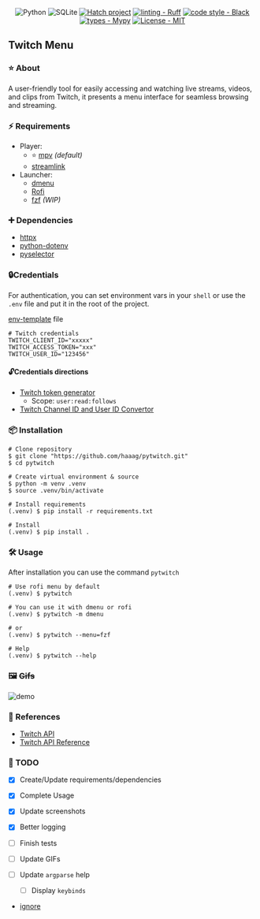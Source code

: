 <div align="center">

![Python](https://img.shields.io/badge/python-3670A0?style=Flat&logo=python&logoColor=ffdd54)
![SQLite](https://img.shields.io/badge/sqlite-%2307405e.svg?style=Flat&logo=sqlite&logoColor=white)
[![Hatch project](https://img.shields.io/badge/%F0%9F%A5%9A-Hatch-4051b5.svg)](https://github.com/pypa/hatch)
[![linting - Ruff](https://img.shields.io/endpoint?url=https://raw.githubusercontent.com/charliermarsh/ruff/main/assets/badge/v0.json)](https://github.com/charliermarsh/ruff)
[![code style - Black](https://img.shields.io/badge/code%20style-black-000000.svg)](https://github.com/psf/black)
[![types - Mypy](https://img.shields.io/badge/types-Mypy-blue.svg)](https://github.com/python/mypy)
[![License - MIT](https://img.shields.io/badge/license-MIT-9400d3.svg)](https://spdx.org/licenses/)

</div>

## Twitch Menu

### ⭐ About

A user-friendly tool for easily accessing and watching live streams, videos, and
clips from Twitch, it presents a menu interface for seamless browsing and
streaming.

### ⚡️ Requirements

- Player:
  - ⭐ [mpv](https://mpv.io/) _(default)_
  - [streamlink](https://streamlink.github.io/)
- Launcher:
  - [dmenu](https://tools.suckless.org/dmenu/)
  - [Rofi](https://github.com/davatorium/rofi)
  - [fzf](https://github.com/junegunn/fzf) _(WIP)_

### ➕ Dependencies

- [httpx](https://www.python-httpx.org/)
- [python-dotenv](https://pypi.org/project/python-dotenv/)
- [pyselector](https://pypi.org/project/pyselector/)

### 🔒Credentials

For authentication, you can set environment vars in your `shell` or use the
`.env` file and put it in the root of the project.

[env-template](https://github.com/haaag/pytwitch/blob/main/env-template) file

```{bash}
# Twitch credentials
TWITCH_CLIENT_ID="xxxxx"
TWITCH_ACCESS_TOKEN="xxx"
TWITCH_USER_ID="123456"
```

#### 🔓Credentials directions

- [Twitch token generator](https://twitchtokengenerator.com/)
  - Scope: `user:read:follows`
- [Twitch Channel ID and User ID Convertor](https://www.streamweasels.com/tools/convert-twitch-username-to-user-id/)

### 📦 Installation

```{bash}
# Clone repository
$ git clone "https://github.com/haaag/pytwitch.git"
$ cd pytwitch

# Create virtual environment & source
$ python -m venv .venv
$ source .venv/bin/activate

# Install requirements
(.venv) $ pip install -r requirements.txt

# Install
(.venv) $ pip install .
```

### 🛠️ Usage

After installation you can use the command `pytwitch`

```{bash}
# Use rofi menu by default
(.venv) $ pytwitch

# You can use it with dmenu or rofi
(.venv) $ pytwitch -m dmenu

# or
(.venv) $ pytwitch --menu=fzf

# Help
(.venv) $ pytwitch --help
```

### 🖼️ ~~Gifs~~

![demo](https://github.com/haaag/twitch-menu/raw/main/.github/images/rofi-live.gif)

### 🔗 References

- [Twitch API](https://dev.twitch.tv/docs/api/)
- [Twitch API Reference](https://dev.twitch.tv/docs/api/reference)

### 🧰 TODO

- [x] Create/Update requirements/dependencies
- [x] Complete Usage
- [x] Update screenshots
- [x] Better logging
- [ ] Finish tests
- [ ] Update GIFs
- [ ] Update `argparse` help

  - [ ] Display `keybinds`

- [ignore](https://raw.githubusercontent.com/haaag/{repo_name}/{branch}/.github/images/{asset_name}.{asset_extension})
